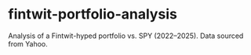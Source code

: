 # fintwit-portfolio-analysis
Analysis of a Fintwit-hyped portfolio vs. SPY (2022–2025). Data sourced from Yahoo.
